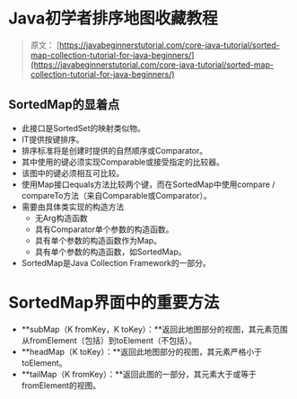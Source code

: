 # Java初学者排序地图收藏教程

> 原文： [https://javabeginnerstutorial.com/core-java-tutorial/sorted-map-collection-tutorial-for-java-beginners/](https://javabeginnerstutorial.com/core-java-tutorial/sorted-map-collection-tutorial-for-java-beginners/)

## SortedMap的显着点

*   此接口是SortedSet的映射类似物。
*   IT提供按键排序。
*   排序标准将是创建时提供的自然顺序或Comparator。
*   其中使用的键必须实现Comparable或接受指定的比较器。
*   该图中的键必须相互可比较。
*   使用Map接口equals方法比较两个键，而在SortedMap中使用compare / compareTo方法（来自Comparable或Comparator）。
*   需要由具体类实现的构造方法
    *   无Arg构造函数
    *   具有Comparator单个参数的构造函数。
    *   具有单个参数的构造函数作为Map。
    *   具有单个参数的构造函数，如SortedMap。
*   SortedMap是Java Collection Framework的一部分。

# SortedMap界面中的重要方法

*   **subMap（K fromKey，K toKey）：**返回此地图部分的视图，其元素范围从fromElement（包括）到toElement（不包括）。
*   **headMap（K toKey）：**返回此地图部分的视图，其元素严格小于toElement。
*   **tailMap（K fromKey）：**返回此图的一部分，其元素大于或等于fromElement的视图。
